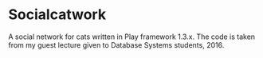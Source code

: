 # Socialcatwork
A social network for cats written in Play framework 1.3.x.
The code is taken from my guest lecture given to Database Systems students, 2016.
